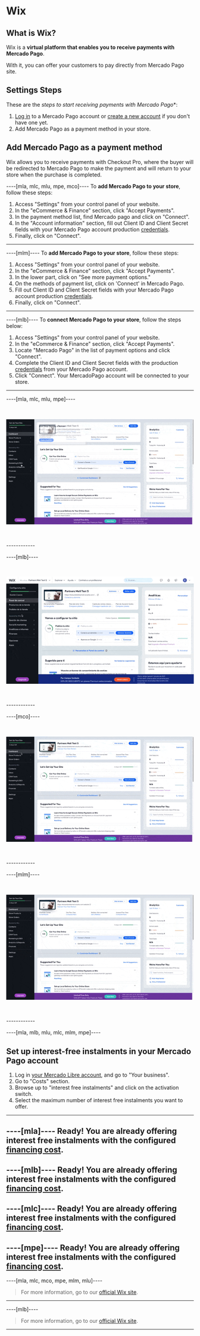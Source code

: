 # Wix

## What is Wix?
 
Wix is a **virtual platform that enables you to receive payments with Mercado Pago**.

With it, you can offer your customers to pay directly from Mercado Pago site.
 

## Settings Steps

These are the *steps to start receiving payments with Mercado Pago**:

1. [Log in](https://www.mercadolibre.com/jms/[FAKER][GLOBALIZE][SITE_ID]/lgz/login?platform_id=mp&go=https://www.mercadopago[FAKER][URL][DOMAIN]/developers/en/guides/plugins/unofficial/wix) to a Mercado Pago account or [create a new account](https://www.mercadopago[FAKER][URL][DOMAIN]/hub/registration/landing) if you don't have one yet.
2. Add Mercado Pago as a payment method in your store.

## Add Mercado Pago as a payment method
 
Wix allows you to receive payments with Checkout Pro, where the buyer will be redirected to Mercado Pago to make the payment and will return to your store when the purchase is completed.
 
----[mla, mlc, mlu, mpe, mco]----
To **add Mercado Pago to your store**, follow these steps:
 
1. Access "Settings" from your control panel of your website.
1. In the "eCommerce & Finance" section, click "Accept Payments".
1. In the payment method list, find Mercado pago and click on "Connect".
1. In the "Account information" section, fill out Client ID and Client Secret fields with your Mercado Pago account production [credentials](https://www.mercadopago[FAKER][URL][DOMAIN]/developers/en/guides/resources/credentials).
1. Finally, click on "Connect".
------------

----[mlm]----
To **add Mercado Pago to your store**, follow these steps:
 
1. Access "Settings" from your control panel of your website.
1. In the "eCommerce & Finance" section, click "Accept Payments".
1. In the lower part, click on "See more payment options."
1. On the methods of payment list, click on 'Connect' in Mercado Pago.
1. Fill out Client ID and Client Secret fields with your Mercado Pago account production [credentials](https://www.mercadopago[FAKER][URL][DOMAIN]/developers/en/guides/resources/credentials).
1. Finally, click on "Connect".
------------

----[mlb]----
To **connect Mercado Pago to your store**, follow the steps below:

1. Access "Settings" from your control panel of your website.
1. In the "eCommerce & Finance" section, click "Accept Payments".
1. Locate "Mercado Pago" in the list of payment options and click "Connect".
1. Complete the Client ID and Client Secret fields with the production [credentials](https://www.mercadopago[FAKER][URL][DOMAIN]/developers/en/guides/resources/credentials) from your Mercado Pago account.
1. Click "Connect". Your MercadoPago account will be connected to your store.
------------


----[mla, mlc, mlu, mpe]----
<p>&nbsp;</p>

![Setting active in Wix](/images/wix/wix_en_connect_configuration_mla_mlc_mlu_mpe.gif)
<p>&nbsp;</p>
------------

----[mlb]----
<p>&nbsp;</p>

![Setting connect in Wix](/images/wix/wix_es_connect_configuration_mlb.gif)
<p>&nbsp;</p>
------------

----[mco]----
<p>&nbsp;</p>

![Setting active in Wix](/images/wix/wix_en_connect_configuration_mco.gif)
<p>&nbsp;</p>
------------

----[mlm]----
<p>&nbsp;</p>

![Setting active in Wix](/images/wix/wix_en_connect_configuration_mlm.gif)
<p>&nbsp;</p>
------------

----[mla, mlb, mlu, mlc, mlm, mpe]----
## Set up interest-free instalments in your Mercado Pago account
 
1. Log in [your Mercado Libre account](https://www.mercadolibre.com/jms/[FAKER][GLOBALIZE][SITE_ID]/lgz/login?platform_id=mp), and go to "Your business".
2. Go to "Costs" section.
3. Browse up to "interest free instalments" and click on the activation switch.
4. Select the maximum number of interest free instalments you want to offer.
------------


----[mla]----
Ready! You are already offering interest free instalments with the configured [financing cost](https://www.mercadopago.com.ar/ayuda/cuotas-sin-interes_3299).
------------

----[mlb]----
Ready! You are already offering interest free instalments with the configured [financing cost](https://www.mercadopago.com.br/ajuda/oferecer-parcelas-sem-juros-para-compradores_454).
------------

----[mlc]----
Ready! You are already offering interest free instalments with the configured [financing cost](https://www.mercadopago.cl/ayuda/3299).
------------

----[mpe]----
Ready! You are already offering interest free instalments with the configured [financing cost](https://www.mercadopago.com.pe/ayuda/3299).
------------


<!-- -->
----[mla, mlc, mco, mpe, mlm, mlu]----
> For more information, go to our [official Wix site](https://es.wix.com/ecommerce/tienda-online).
------------

----[mlb]----
> For more information, go to our [official Wix site](https://pt.wix.com/ecommerce/loja-virtual).
------------
